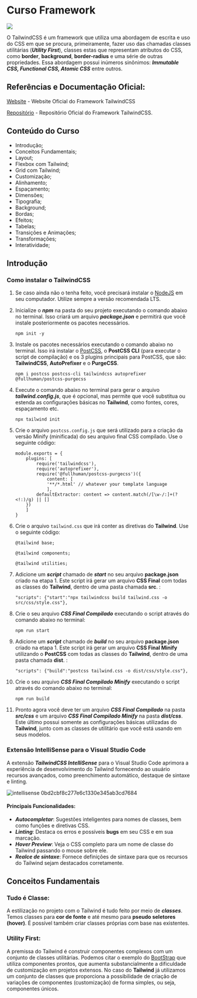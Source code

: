 # Curso Framework

![](https://refactoringui.nyc3.cdn.digitaloceanspaces.com/tailwind-logo.svg)

O TailwindCSS é um framework que utiliza uma abordagem de escrita e uso do CSS em que se procura, primeiramente, fazer uso das chamadas classes utilitárias (**_Utility First_**), classes estas que representam atributos do CSS, como **border**, **background**, **border-radius** e uma série de outras propriedades. Essa abordagem possui inúmeros sinônimos: **_Immutable CSS, Functional CSS, Atomic CSS_** entre outros.

## Referências e Documentação Oficial:

[Website](https://tailwindcss.com) - Website Oficial do Framework TailwindCSS

[Repositório](https://github.com/tailwindcss/tailwindcss) - Repositório Oficial do Framework TailwindCSS.

## Conteúdo do Curso

* Introdução;
* Conceitos Fundamentais;
* Layout;
* Flexbox com Tailwind;
* Grid com Tailwind;
* Customização;
* Alinhamento;
* Espaçamento;
* Dimensões;
* Tipografia;
* Background;
* Bordas;
* Efeitos;
* Tabelas;
* Transições e Animações;
* Transformações;
* Interatividade;


## Introdução

### Como instalar o TailwindCSS

1. Se caso ainda não o tenha feito, você precisará instalar o [NodeJS](https://nodejs.org/en/) em seu computador. Utilize sempre a versão recomendada LTS.

2. Inicialize o **_npm_** na pasta do seu projeto executando o comando abaixo no terminal. Isso criará um arquivo **_package.json_** e permitirá que você instale posteriormente os pacotes necessários.

    ```npm init -y```

3. Instale os pacotes necessários executando o comando abaixo no terminal. Isso irá instalar o [PostCSS](https://postcss.org/), o **PostCSS CLI** (para executar o script de compilação) e os 3 plugins principais para PostCSS, que são: **TailwindCSS**, **AutoPrefixer** e o **PurgeCSS**.

     ```npm i postcss postcss-cli tailwindcss autoprefixer @fullhuman/postcss-purgecss```

4. Execute o comando abaixo no terminal para gerar o arquivo **_tailwind.config.js_**, que é opcional, mas permite que você substitua ou estenda as configurações básicas no **Tailwind**, como fontes, cores, espaçamento etc.

    ```npx tailwind init```

5. Crie o arquivo `postcss.config.js` que será utilizado para a criação da versão Minify (minificada) do seu arquivo final CSS compilado. Use o seguinte código:

    ```
    module.exports = {
        plugins: [
            require('tailwindcss'),
            require('autoprefixer'),
            require('@fullhuman/postcss-purgecss')({
                content: [
                '**/*.html' // whatever your template language
                ],
            defaultExtractor: content => content.match(/[\w-/:]+(?<!:)/g) || []
        })
        ]
    }
    ```
6. Crie o arquivo `tailwind.css` que irá conter as diretivas do **Tailwind**. Use o seguinte código:

    ```
    @tailwind base;

    @tailwind components;

    @tailwind utilities;
    ```
7. Adicione um **_script_** chamado de **_start_** no seu arquivo **package.json** criado na etapa 1. Este script irá gerar um arquivo **CSS Final** com todas as classes do **Tailwind**, dentro de uma pasta chamada **src**. :

    ```
    "scripts": {"start":"npx tailwindcss build tailwind.css -o src/css/style.css"},
    ```
8. Crie o seu arquivo **_CSS Final Compilado_** executando o script através do comando abaixo no terminal: 

    ```npm run start```

9. Adicione um **_script_** chamado de **_build_** no seu arquivo **package.json** criado na etapa 1. Este script irá gerar um arquivo **CSS Final Minify** utilizando o **PostCSS** com todas as classes do **Tailwind**, dentro de uma pasta chamada **dist**. :
    
    ```
    "scripts": {"build":"postcss tailwind.css -o dist/css/style.css"},
    ```

10. Crie o seu arquivo **_CSS Final Compilado Minify_** executando o script através do comando abaixo no terminal:

    ```npm run build``` 

11. Pronto agora você deve ter um arquivo **_CSS Final Compilado_** na pasta **_src/css_** e um arquivo **_CSS Final Compilado Minify_** na pasta **_dist/css_**. Este último possui somente as configurações básicas utilizadas do **Tailwind**, junto com as classes de utilitário que você está usando em seus modelos.


### Extensão IntelliSense para o Visual Studio Code

A extensão **_TailwindCSS IntelliSense_** para o Visual Studio Code aprimora a experiência de desenvolvimento do Tailwind fornecendo ao usuário recursos avançados, como preenchimento automático, destaque de sintaxe e linting.

![intellisense 0bd2cbf8c277e6c1330e345ab3cd7684](https://user-images.githubusercontent.com/64049906/103180961-bfb8dd80-4871-11eb-9644-990aae1bd952.png)

#### Principais Funcionalidades:

* **_Autocompletar_**: Sugestões inteligentes para nomes de classes, bem como funções e diretivas CSS.
* **_Linting_**: Destaca os erros e possíveis **bugs** em seu CSS e em sua marcação.
* **_Hover Preview_**: Veja o CSS completo para um nome de classe do Tailwind passando o mouse sobre ele.
* **_Realce de sintaxe_**: Fornece definições de sintaxe para que os recursos do Tailwind sejam destacados corretamente.


## Conceitos Fundamentais

### Tudo é Classe:

A estilização no projeto com o Tailwind é tudo feito por meio de **_classes_**. Temos classes para **cor de fonte** e até mesmo para **pseudo seletores (hover)**. É possível também criar classes próprias com base nas existentes.


### Utility First:

A premissa do Tailwind é construir componentes complexos com um conjunto de classes utilitárias. Podemos citar o exemplo do [BootStrap](https://getbootstrap.com/) que utiliza componentes prontos, que aumenta substancialmente a dificuldade de customização em projetos extensos. No caso do **Tailwind** já utilizamos um conjunto de classes que proporciona a possibilidade de criação de variações de componentes (customização) de forma simples, ou seja, componentes únicos.
